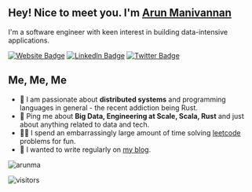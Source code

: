 <h2>Hey! Nice to meet you. I'm <a href="https://www.linkedin.com/in/arunma/">Arun Manivannan</a></h2>
<p>I'm a software engineer with keen interest in building data-intensive applications.</p>
<p><a href="https://www.arunma.com"><img src="https://img.shields.io/badge/-arunma.com-4E69C8?style=flat-square&amp;labelColor=4E69C8&amp;logo=Chrome&amp;link=https://www.arunma.com" alt="Website Badge"></a> <a href="https://www.linkedin.com/in/arunma/"><img src="https://img.shields.io/badge/-@arunma-0077B5?style=flat-square&amp;labelColor=0077B5&amp;logo=LinkedIn&amp;link=https://www.linkedin.com/in/arunma/" alt="LinkedIn Badge"></a> <a href="https://twitter.com/arunma"><img src="https://img.shields.io/badge/-@arunma-0A0A0A?style=flat-square&amp;labelColor=0A0A0A&amp;logo=Twitter&amp;link=https://twitter.com/arunma" alt="Twitter Badge"></a></p>
<h2>Me, Me, Me</h2>
<ul>
<li>🧐 I am passionate about <strong>distributed systems</strong> and programming languages in general - the recent addiction being Rust.</li>
<li>💬 Ping me about <strong>Big Data, Engineering at Scale, Scala, Rust</strong> and just about anything related to data and tech.</li>
<li>👨‍💻 I spend an embarrassingly large amount of time solving <a href="https://leetcode.com/arunma/">leetcode</a> problems for fun.</li>
<li>📝 I wanted to write regularly on <a href="https://www.arunma.com">my blog</a>.</li>
</ul>
<img src="https://github-readme-stats.vercel.app/api?username=arunma&show_icons=true&count_private=true" alt="arunma" />
<p><img src="https://visitor-badge.glitch.me/badge?page_id=arunma.arunma" alt="visitors"></p>
